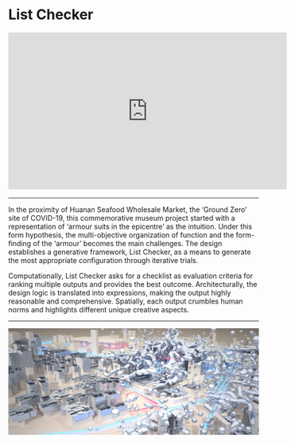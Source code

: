 # List Checker

<iframe width="560" height="315" src="https://www.youtube.com/embed/6ARdHSzQCOU" title="YouTube video player" frameborder="0" allow="accelerometer; autoplay; clipboard-write; encrypted-media; gyroscope; picture-in-picture" allowfullscreen></iframe>

---

In the proximity of Huanan Seafood Wholesale Market, the ‘Ground Zero’ site of COVID-19, this commemorative museum project started with a representation of ‘armour suits in the epicentre’ as the intuition. Under this form hypothesis, the multi-objective organization of function and the form-finding of the ‘armour’ becomes the main challenges. The design establishes a generative framework, List Checker, as a means to generate the most appropriate configuration through iterative trials.

Computationally, List Checker asks for a checklist as evaluation criteria for ranking multiple outputs and provides the best outcome. Architecturally, the design logic is translated into expressions, making the output highly reasonable and comprehensive. Spatially, each output crumbles human norms and highlights different unique creative aspects.

---

![](ListChecker/ListChecker_2022-12-10-11-21-36.png)